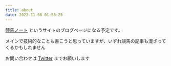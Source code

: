 ```yaml
---
title: about
date: 2022-11-08 01:56:25
---
```


[競馬ノート](https://keiba-note.cyou/) というサイトのブログページになる予定です。

メインで技術的なことも書こうと思っていますが、いずれ競馬の記事も混ざってくるかもしれません

お問い合わせは [Twitter](https://twitter.com/cyou_san_keiba) までお願いします